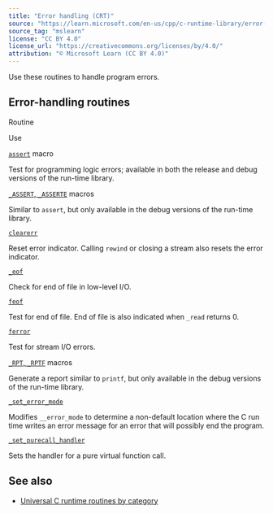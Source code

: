 ```yaml
---
title: "Error handling (CRT)"
source: "https://learn.microsoft.com/en-us/cpp/c-runtime-library/error-handling-crt?view=msvc-170"
source_tag: "mslearn"
license: "CC BY 4.0"
license_url: "https://creativecommons.org/licenses/by/4.0/"
attribution: "© Microsoft Learn (CC BY 4.0)"
---
```

Use these routines to handle program errors.

## Error-handling routines

Routine

Use

[`assert`](https://learn.microsoft.com/en-us/cpp/c-runtime-library/reference/assert-macro-assert-wassert?view=msvc-170) macro

Test for programming logic errors; available in both the release and debug versions of the run-time library.

[`_ASSERT`, `_ASSERTE`](https://learn.microsoft.com/en-us/cpp/c-runtime-library/reference/assert-asserte-assert-expr-macros?view=msvc-170) macros

Similar to `assert`, but only available in the debug versions of the run-time library.

[`clearerr`](https://learn.microsoft.com/en-us/cpp/c-runtime-library/reference/clearerr?view=msvc-170)

Reset error indicator. Calling `rewind` or closing a stream also resets the error indicator.

[`_eof`](https://learn.microsoft.com/en-us/cpp/c-runtime-library/reference/eof?view=msvc-170)

Check for end of file in low-level I/O.

[`feof`](https://learn.microsoft.com/en-us/cpp/c-runtime-library/reference/feof?view=msvc-170)

Test for end of file. End of file is also indicated when `_read` returns 0.

[`ferror`](https://learn.microsoft.com/en-us/cpp/c-runtime-library/reference/ferror?view=msvc-170)

Test for stream I/O errors.

[`_RPT`, `_RPTF`](https://learn.microsoft.com/en-us/cpp/c-runtime-library/reference/rpt-rptf-rptw-rptfw-macros?view=msvc-170) macros

Generate a report similar to `printf`, but only available in the debug versions of the run-time library.

[`_set_error_mode`](https://learn.microsoft.com/en-us/cpp/c-runtime-library/reference/set-error-mode?view=msvc-170)

Modifies `__error_mode` to determine a non-default location where the C run time writes an error message for an error that will possibly end the program.

[`_set_purecall_handler`](https://learn.microsoft.com/en-us/cpp/c-runtime-library/reference/get-purecall-handler-set-purecall-handler?view=msvc-170)

Sets the handler for a pure virtual function call.

## See also

*   [Universal C runtime routines by category](https://learn.microsoft.com/en-us/cpp/c-runtime-library/run-time-routines-by-category?view=msvc-170)